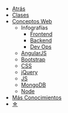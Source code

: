 * <a href="javascript:history.back()">Atrás</a>
* [Clases](/curso/)
* [Conceptos Web](/c/)
  * Infografías
    * [Frontend](/c/frontend-roadmap.md)
    * [Backend](/c/backend-roadmap.md)
    * [Dev Ops](/c/devops-roadmap.md)
  * [AngularJS](/c/angularjs/)
  * [Bootstrap](/c/bootstrap/)
  * [CSS](/c/css/)
  * [jQuery](/c/jquery/)
  * [JS](/c/js/)
  * [MongoDB](/c/mongodb/)
  * [Node](/c/node/)
* [Más Conocimientos](https://sidval.github.io/conocimientos/)
* [☆](/medium.md#estrella)
